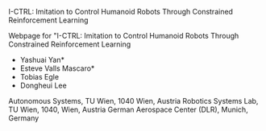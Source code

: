 I-CTRL: Imitation to Control Humanoid Robots Through Constrained Reinforcement Learning


Webpage for "I-CTRL: Imitation to Control Humanoid Robots Through Constrained Reinforcement Learning

- Yashuai Yan*
- Esteve Valls Mascaro*
- Tobias Egle
- Dongheui Lee

Autonomous Systems, TU Wien, 1040 Wien, Austria
Robotics Systems Lab, TU Wien, 1040, Wien, Austria
German Aerospace Center (DLR), Munich, Germany
                
